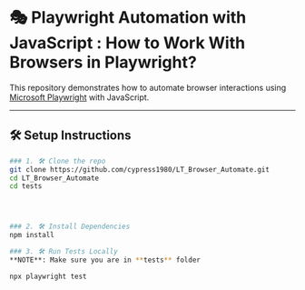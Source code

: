 # 🎭 Playwright Automation with JavaScript : How to Work With Browsers in Playwright?

This repository demonstrates how to automate browser interactions using [Microsoft Playwright](https://playwright.dev/) with JavaScript.

---

## 🛠️ Setup Instructions


```bash
### 1. 🛠️ Clone the repo
git clone https://github.com/cypress1980/LT_Browser_Automate.git
cd LT_Browser_Automate
cd tests




### 2. 🛠️ Install Dependencies
npm install

### 3. 🛠️ Run Tests Locally
**NOTE**: Make sure you are in **tests** folder 

npx playwright test
